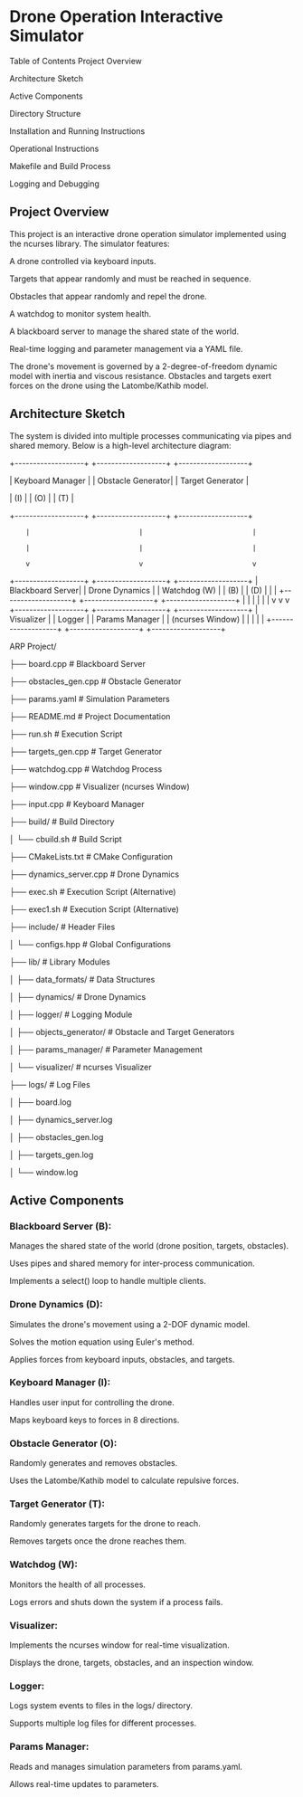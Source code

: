 # Drone Operation Interactive Simulator
Table of Contents
Project Overview

Architecture Sketch

Active Components

Directory Structure

Installation and Running Instructions

Operational Instructions

Makefile and Build Process

Logging and Debugging



## Project Overview
This project is an interactive drone operation simulator implemented using the ncurses library. The simulator features:

A drone controlled via keyboard inputs.

Targets that appear randomly and must be reached in sequence.

Obstacles that appear randomly and repel the drone.

A watchdog to monitor system health.

A blackboard server to manage the shared state of the world.

Real-time logging and parameter management via a YAML file.

The drone's movement is governed by a 2-degree-of-freedom dynamic model with inertia and viscous resistance. Obstacles and targets exert forces on the drone using the Latombe/Kathib model.




## Architecture Sketch
The system is divided into multiple processes communicating via pipes and shared memory. Below is a high-level architecture diagram:

+-------------------+       +-------------------+       +-------------------+

|  Keyboard Manager |       |  Obstacle Generator|       |  Target Generator  |

|       (I)         |       |       (O)          |       |       (T)          |

+-------------------+       +-------------------+       +-------------------+

        |                           |                           |
        
        |                           |                           |
        
        v                           v                           v
        
+-------------------+       +-------------------+       +-------------------+
|  Blackboard Server|       |  Drone Dynamics   |       |  Watchdog (W)     |
|       (B)         |       |       (D)         |       |                   |
+-------------------+       +-------------------+       +-------------------+
        |                           |                           |
        |                           |                           |
        v                           v                           v
+-------------------+       +-------------------+       +-------------------+
|  Visualizer       |       |  Logger           |       |  Params Manager   |
|  (ncurses Window) |       |                   |       |                   |
+-------------------+       +-------------------+       +-------------------+





ARP Project/

├── board.cpp                # Blackboard Server

├── obstacles_gen.cpp        # Obstacle Generator

├── params.yaml              # Simulation Parameters

├── README.md                # Project Documentation

├── run.sh                   # Execution Script

├── targets_gen.cpp          # Target Generator

├── watchdog.cpp             # Watchdog Process

├── window.cpp               # Visualizer (ncurses Window)

├── input.cpp                # Keyboard Manager

├── build/                   # Build Directory

│   └── cbuild.sh            # Build Script

├── CMakeLists.txt           # CMake Configuration

├── dynamics_server.cpp      # Drone Dynamics

├── exec.sh                  # Execution Script (Alternative)

├── exec1.sh                 # Execution Script (Alternative)

├── include/                 # Header Files

│   └── configs.hpp          # Global Configurations

├── lib/                     # Library Modules

│   ├── data_formats/        # Data Structures

│   ├── dynamics/            # Drone Dynamics

│   ├── logger/              # Logging Module

│   ├── objects_generator/   # Obstacle and Target Generators

│   ├── params_manager/      # Parameter Management

│   └── visualizer/          # ncurses Visualizer

├── logs/                    # Log Files

│   ├── board.log

│   ├── dynamics_server.log

│   ├── obstacles_gen.log

│   ├── targets_gen.log

│   └── window.log





## Active Components
### Blackboard Server (B):

Manages the shared state of the world (drone position, targets, obstacles).

Uses pipes and shared memory for inter-process communication.

Implements a select() loop to handle multiple clients.

### Drone Dynamics (D):

Simulates the drone's movement using a 2-DOF dynamic model.

Solves the motion equation using Euler's method.

Applies forces from keyboard inputs, obstacles, and targets.

### Keyboard Manager (I):

Handles user input for controlling the drone.

Maps keyboard keys to forces in 8 directions.

### Obstacle Generator (O):

Randomly generates and removes obstacles.

Uses the Latombe/Kathib model to calculate repulsive forces.

### Target Generator (T):

Randomly generates targets for the drone to reach.

Removes targets once the drone reaches them.

### Watchdog (W):

Monitors the health of all processes.

Logs errors and shuts down the system if a process fails.

### Visualizer:

Implements the ncurses window for real-time visualization.

Displays the drone, targets, obstacles, and an inspection window.

### Logger:

Logs system events to files in the logs/ directory.

Supports multiple log files for different processes.

### Params Manager:

Reads and manages simulation parameters from params.yaml.

Allows real-time updates to parameters.














































































